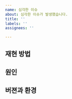 ```yaml
---
name: 심각한 이슈
about: 심각한 이슈가 발생했습니다.
title: ''
labels: ''
assignees: ''

---
```


## 재현 방법

## 원인

## 버젼과 환경
